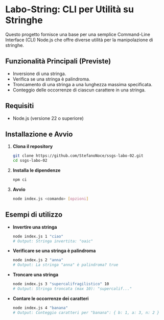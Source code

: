 # Labo-String: CLI per Utilità su Stringhe

Questo progetto fornisce una base per una semplice Command-Line Interface (CLI) Node.js che offre diverse utilità per la manipolazione di stringhe.

## Funzionalità Principali (Previste)

* Inversione di una stringa.
* Verifica se una stringa è palindroma.
* Troncamento di una stringa a una lunghezza massima specificata.
* Conteggio delle occorrenze di ciascun carattere in una stringa.

## Requisiti

- Node.js (versione 22 o superiore)

## Installazione e Avvio

1. **Clona il repository**
   ```sh
   git clone https://github.com/StefanoNoce/ssgs-labo-02.git
   cd ssgs-labo-02
   ```

2. **Installa le dipendenze**
   ```sh
   npm ci
   ```

3. **Avvio**
    ```sh
    node index.js <comando> [opzioni]
    ```

## Esempi di utilizzo
- **Invertire una stringa**
  ```sh
  node index.js 1 "ciao"
  # Output: Stringa invertita: "oaic"
  ```

- **Verificare se una stringa è palindroma**
  ```sh
  node index.js 2 "anna"
  # Output: La stringa "anna" è palindroma? true
  ```

- **Troncare una stringa**
  ```sh
  node index.js 3 "supercalifragilistico" 10
  # Output: Stringa troncata (max 10): "supercalif..."
  ```

- **Contare le occorrenze dei caratteri**
  ```sh
  node index.js 4 "banana"
  # Output: Conteggio caratteri per "banana": { b: 1, a: 3, n: 2 }
  ```